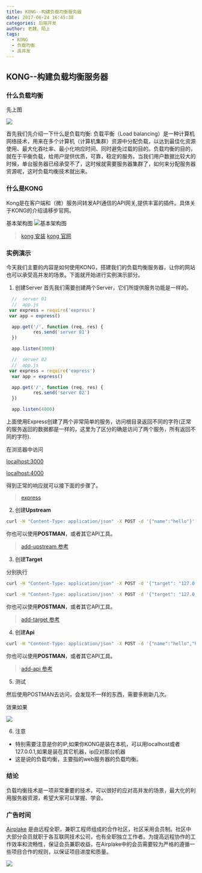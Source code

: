 ```yaml
---
title: KONG--构建负载均衡服务器
date: 2017-06-24 16:45:38
categories: 后端开发
author: 老魏、陌上
tags:
  - KONG
  - 负载均衡
  - 高并发
---
```





## KONG--构建负载均衡服务器



### 什么负载均衡

先上图

![](./01.png)



首先我们先介绍一下什么是负载均衡: 负载平衡（Load balancing）是一种计算机网络技术，用来在多个计算机（计算机集群）资源中分配负载，以达到最佳化资源使用、最大化吞吐率、最小化响应时间、同时避免过载的目的。负载均衡的目的，就在于平衡负载，给用户提供优质，可靠，稳定的服务。当我们用户数据比较大的时候，单台服务器已经承受不了，这时候就需要服务器集群了，如何来分配服务器资源呢，这时负载均衡技术就出来。

<!-- more -->

### 什么是KONG

Kong是在客户端和（微）服务间转发API通信的API网关,提供丰富的插件。具体关于KONG的介绍请移步官网。


基本架构图
![基本架构图](./diagram-right.png)


> [kong  安装](https://getkong.org/install/)
> [kong  官网](https://getkong.org/docs/)
### 实例演示

今天我们主要的内容是如何使用KONG，搭建我们的负载均衡服务器，让你的网站也可以承受高并发的场景。下面就开始进行实例演示部分。



1. 创建Server
首先我们需要创建两个Server，它们所提供服务功能是一样的。

```javascript
  //  server 01
  //  app.js
 var express = require('express')
 var app = express()

  app.get('/', function (req, res) {                                                                                            
          res.send('server 01')  
  })

  app.listen(3000)
```

```javascript
  //  server 02
  //  app.js
 var express = require('express')
  var app = express()

  app.get('/', function (req, res) {                                                                                            
          res.send('server 02')  
  })

  app.listen(4000)
```

上面使用Express创建了两个非常简单的服务，访问根目录返回不同的字符(正常的服务返回的数据都是一样的，这里为了区分的确是访问了两个服务，所有返回不同的字符).

在浏览器中访问

[localhost:3000](localhost:3000)

[localhost:4000](localhost:4000)

得到正常的响应就可以接下面的步骤了。

> [express](https://github.com/expressjs/express)

2. 创建**Upstream**

```bash
curl -H "Content-Type: application/json" -X POST -d '{"name":"hello"}' http://127.0.0.1:8001/upstreams/
```
你也可以使用**POSTMAN**，或者其它API工具。

>  [add-upstream 参考](https://getkong.org/docs/0.10.x/admin-api/#add-upstream)

3. 创建**Target**

分别执行

```bash
curl -H "Content-Type: application/json" -X POST -d '{"target": "127.0.0.1:3000", "weight":  100 }' http://127.0.0.1:8001/upstreams/hello/targets
```

```bash
curl -H "Content-Type: application/json" -X POST -d '{"target": "127.0.0.1:4000", "weight":  100 }' http://127.0.0.1:8001/upstreams/hello/targets
```

你也可以使用**POSTMAN**，或者其它API工具。

> [add-target 参考](https://getkong.org/docs/0.10.x/admin-api/#add-target)

4. 创建**Api**  

```bash
curl -H "Content-Type: application/json" -X POST -d '{"name":"hello","hosts":"hello.com","upstream_url":"http://hello","strip_uri":false}' http://127.0.0.1:8001/apis/
```

你也可以使用**POSTMAN**，或者其它API工具。

> [add-api 参考](https://getkong.org/docs/0.10.x/admin-api/#add-api)

5. 测试

然后使用POSTMAN去访问，会发现不一样的东西，需要多刷新几次。

效果如果

![](./result-pre.png)


6. 注意

* 特别需要注意是你的IP,如果你KONG是装在本机，可以用localhost或者127.0.0.1,如果是装在其它机器，ip应对那台机器
* 这是说的负载均衡，主要指的web服务器的负载均衡。


### 结论

负载均衡技术是一项非常重要的技术，可以很好的应对高并发的场景，最大化的利用服务器资源，希望大家可以掌握、学会。



### 广告时间

[Airplake](http://airplake.com/about/)  是由远程全职，兼职工程师组成的合作社区，社区采用会员制。社区中大部分会员就职于各互联网技术公司，也有全职独立工作者。为提高远程协作的工作效率和流畅性，保证会员兼职收益，在Airplake中的会员需要较为严格的遵循一些项目合作的规则，以保证项目进度和质量。

![](airplake.png)
